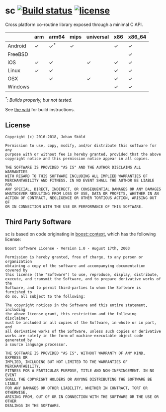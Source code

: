 sc [![Build status](https://github.com/rhoot/sc/workflows/Build/badge.svg?branch=master)](https://github.com/rhoot/sc/actions?query=workflow%3ABuild+branch%3Amaster) [![license](https://img.shields.io/github/license/rhoot/sc.svg)](https://opensource.org/licenses/ISC)
==

Cross platform co-routine library exposed through a minimal C API.

|         | arm | arm64           |mips | universal | x86 | x86_64 |
|---------|-----|-----------------|-----|-----------|-----|--------|
| Android |  ✓  |  ✓<sup>\*</sup> |  ✓  |           |  ✓  |    ✓   |
| FreeBSD |     |                 |     |           |     |    ✓   |
| iOS     |  ✓  |        ✓        |     |     ✓     |  ✓  |    ✓   |
| Linux   |  ✓  |        ✓        |     |           |  ✓  |    ✓   |
| OSX     |     |        ✓        |     |     ✓     |  ✓  |    ✓   |
| Windows |     |                 |     |           |  ✓  |    ✓   |

*<sup>\*</sup>: Builds properly, but not tested.*

See [the wiki] for build instructions.

License
-------

```
Copyright (c) 2016-2018, Johan Sköld

Permission to use, copy, modify, and/or distribute this software for any
purpose with or without fee is hereby granted, provided that the above
copyright notice and this permission notice appear in all copies.

THE SOFTWARE IS PROVIDED "AS IS" AND THE AUTHOR DISCLAIMS ALL WARRANTIES
WITH REGARD TO THIS SOFTWARE INCLUDING ALL IMPLIED WARRANTIES OF
MERCHANTABILITY AND FITNESS. IN NO EVENT SHALL THE AUTHOR BE LIABLE FOR
ANY SPECIAL, DIRECT, INDIRECT, OR CONSEQUENTIAL DAMAGES OR ANY DAMAGES
WHATSOEVER RESULTING FROM LOSS OF USE, DATA OR PROFITS, WHETHER IN AN
ACTION OF CONTRACT, NEGLIGENCE OR OTHER TORTIOUS ACTION, ARISING OUT OF
OR IN CONNECTION WITH THE USE OR PERFORMANCE OF THIS SOFTWARE.
```

Third Party Software
--------------------

sc is based on code originating in [boost::context], which has the following
license:

```
Boost Software License - Version 1.0 - August 17th, 2003

Permission is hereby granted, free of charge, to any person or organization
obtaining a copy of the software and accompanying documentation covered by
this license (the "Software") to use, reproduce, display, distribute,
execute, and transmit the Software, and to prepare derivative works of the
Software, and to permit third-parties to whom the Software is furnished to
do so, all subject to the following:

The copyright notices in the Software and this entire statement, including
the above license grant, this restriction and the following disclaimer,
must be included in all copies of the Software, in whole or in part, and
all derivative works of the Software, unless such copies or derivative
works are solely in the form of machine-executable object code generated by
a source language processor.

THE SOFTWARE IS PROVIDED "AS IS", WITHOUT WARRANTY OF ANY KIND, EXPRESS OR
IMPLIED, INCLUDING BUT NOT LIMITED TO THE WARRANTIES OF MERCHANTABILITY,
FITNESS FOR A PARTICULAR PURPOSE, TITLE AND NON-INFRINGEMENT. IN NO EVENT
SHALL THE COPYRIGHT HOLDERS OR ANYONE DISTRIBUTING THE SOFTWARE BE LIABLE
FOR ANY DAMAGES OR OTHER LIABILITY, WHETHER IN CONTRACT, TORT OR OTHERWISE,
ARISING FROM, OUT OF OR IN CONNECTION WITH THE SOFTWARE OR THE USE OR OTHER
DEALINGS IN THE SOFTWARE.
```

[boost::context]:   https://github.com/boostorg/context     "boostorg/context"
[the wiki]:         https://github.com/rhoot/sc/wiki        "sc wiki"
